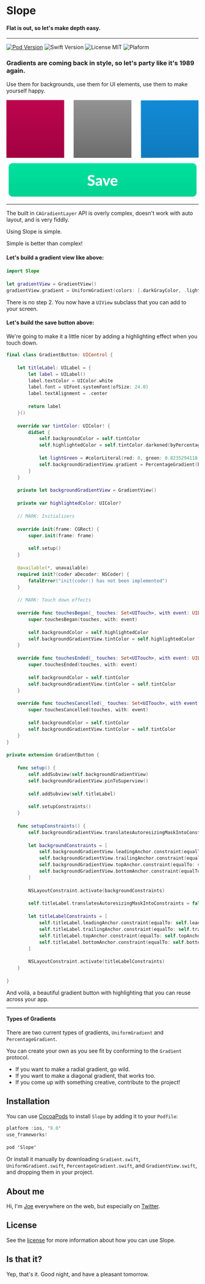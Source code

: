 # Slope

#### Flat is out, so let's make depth easy.

---

[![Pod Version](https://img.shields.io/badge/Pod-1.0-6193DF.svg)](https://cocoapods.org/)
![Swift Version](https://img.shields.io/badge/Swift-4.2-brightgreen.svg)
![License MIT](https://img.shields.io/badge/License-MIT-lightgrey.svg) 
![Plaform](https://img.shields.io/badge/Platform-iOS-lightgrey.svg)

### Gradients are coming back in style, so let's party like it's 1989 again. 

Use them for backgrounds, use them for UI elements, use them to make yourself happy.

![](Images/gradient_examples.png)

---

The built in `CAGradientLayer` API is overly complex, doesn't work with auto layout, and is very fiddly. 

Using Slope is simple.

Simple is better than complex!

#### Let's build a gradient view like above:

```swift
import Slope

let gradientView = GradientView()
gradientView.gradient = UniformGradient(colors: [.darkGrayColor, .lightGrayColor])
```

There is no step 2. You now have a `UIView` subclass that you can add to your screen.

#### Let's build the save button above:

We're going to make it a little nicer by adding a highlighting effect when you touch down.

```swift
final class GradientButton: UIControl {

    let titleLabel: UILabel = {
        let label = UILabel()
        label.textColor = UIColor.white
        label.font = UIFont.systemFont(ofSize: 24.0)
        label.textAlignment = .center

        return label
    }()

    override var tintColor: UIColor! {
        didSet {
            self.backgroundColor = self.tintColor
            self.highlightedColor = self.tintColor.darkened(byPercentage: 0.1)
            
            let lightGreen = #colorLiteral(red: 0, green: 0.8235294118, blue: 0.5764705882, alpha: 1)
            self.backgroundGradientView.gradient = PercentageGradient(baseColor: lightGreen, direction: .lightToDark, percentage: 0.06)
        }
    }

    private let backgroundGradientView = GradientView()

    private var highlightedColor: UIColor?

    // MARK: Initializers

    override init(frame: CGRect) {
        super.init(frame: frame)

        self.setup()
    }

    @available(*, unavailable)
    required init?(coder aDecoder: NSCoder) {
        fatalError("init(coder:) has not been implemented")
    }

    // MARK: Touch down effects

    override func touchesBegan(_ touches: Set<UITouch>, with event: UIEvent?) {
        super.touchesBegan(touches, with: event)

        self.backgroundColor = self.highlightedColor
        self.backgroundGradientView.tintColor = self.highlightedColor ?? self.tintColor
    }

    override func touchesEnded(_ touches: Set<UITouch>, with event: UIEvent?) {
        super.touchesEnded(touches, with: event)

        self.backgroundColor = self.tintColor
        self.backgroundGradientView.tintColor = self.tintColor
    }

    override func touchesCancelled(_ touches: Set<UITouch>, with event: UIEvent?) {
        super.touchesCancelled(touches, with: event)

        self.backgroundColor = self.tintColor
        self.backgroundGradientView.tintColor = self.tintColor
    }
}

private extension GradientButton {

    func setup() {
        self.addSubview(self.backgroundGradientView)
        self.backgroundGradientView.pinToSuperview()

        self.addSubview(self.titleLabel)

        self.setupConstraints()
    }

    func setupConstraints() {
        self.backgroundGradientView.translatesAutoresizingMaskIntoConstraints = false

        let backgroundConstraints = [
            self.backgroundGradientView.leadingAnchor.constraint(equalTo: self.leadingAnchor),
            self.backgroundGradientView.trailingAnchor.constraint(equalTo: self.trailingAnchor),
            self.backgroundGradientView.topAnchor.constraint(equalTo: self.topAnchor),
            self.backgroundGradientView.bottomAnchor.constraint(equalTo: self.bottomAnchor)
        ]
        
        NSLayoutConstraint.activate(backgroundConstraints)

        self.titleLabel.translatesAutoresizingMaskIntoConstraints = false

        let titleLabelConstraints = [
            self.titleLabel.leadingAnchor.constraint(equalTo: self.leadingAnchor),
            self.titleLabel.trailingAnchor.constraint(equalTo: self.trailingAnchor),
            self.titleLabel.topAnchor.constraint(equalTo: self.topAnchor),
            self.titleLabel.bottomAnchor.constraint(equalTo: self.bottomAnchor)
        ]
        
        NSLayoutConstraint.activate(titleLabelConstraints)
    }

}
```

And voilà, a beautiful gradient button with highlighting that you can reuse across your app.

---

#### Types of Gradients

There are two current types of gradients, `UniformGradient` and `PercentageGradient`. 

You can create your own as you see fit by conforming to the `Gradient` protocol.

- If you want to make a radial gradient, go wild. 
- If you want to make a diagonal gradient, that works too. 
- If you come up with something creative, contribute to the project!


## Installation
You can use [CocoaPods](http://cocoapods.org/) to install `Slope` by adding it to your `Podfile`:

```swift
platform :ios, '9.0'
use_frameworks!

pod 'Slope'
```

Or install it manually by downloading `Gradient.swift`, `UniformGradient.swift`, `PercentageGradient.swift`, and `GradientView.swift`, and dropping them in your project.

## About me

Hi, I'm [Joe](http://fabisevi.ch) everywhere on the web, but especially on [Twitter](https://twitter.com/mergesort).

## License

See the [license](LICENSE) for more information about how you can use Slope.

## Is that it?

Yep, that's it. Good night, and have a pleasant tomorrow.
